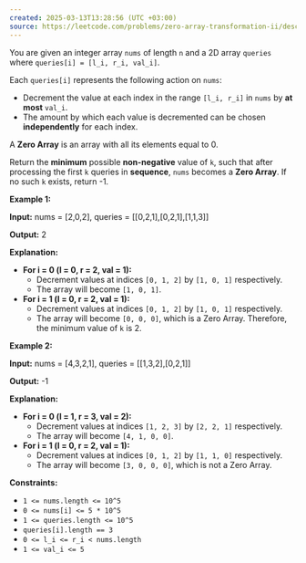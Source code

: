 ```yaml
---
created: 2025-03-13T13:28:56 (UTC +03:00)
source: https://leetcode.com/problems/zero-array-transformation-ii/description/?envType=daily-question&envId=2025-03-13
---
```

You are given an integer array `nums` of length `n` and a 2D array `queries` where `queries[i] = [l_i, r_i, val_i]`.

Each `queries[i]` represents the following action on `nums`:

-   Decrement the value at each index in the range `[l_i, r_i]` in `nums` by **at most** `val_i`.
-   The amount by which each value is decremented can be chosen **independently** for each index.

A **Zero Array** is an array with all its elements equal to 0.

Return the **minimum** possible **non-negative** value of `k`, such that after processing the first `k` queries in **sequence**, `nums` becomes a **Zero Array**. If no such `k` exists, return -1.


**Example 1:**

**Input:** nums = [2,0,2], queries = [[0,2,1],[0,2,1],[1,1,3]]

**Output:** 2

**Explanation:**

-   **For i = 0 (l = 0, r = 2, val = 1):**
    -   Decrement values at indices `[0, 1, 2]` by `[1, 0, 1]` respectively.
    -   The array will become `[1, 0, 1]`.
-   **For i = 1 (l = 0, r = 2, val = 1):**
    -   Decrement values at indices `[0, 1, 2]` by `[1, 0, 1]` respectively.
    -   The array will become `[0, 0, 0]`, which is a Zero Array. Therefore, the minimum value of `k` is 2.


**Example 2:**

**Input:** nums = [4,3,2,1], queries = [[1,3,2],[0,2,1]]

**Output:** -1

**Explanation:**

-   **For i = 0 (l = 1, r = 3, val = 2):**
    -   Decrement values at indices `[1, 2, 3]` by `[2, 2, 1]` respectively.
    -   The array will become `[4, 1, 0, 0]`.
-   **For i = 1 (l = 0, r = 2, val \= 1):**
    -   Decrement values at indices `[0, 1, 2]` by `[1, 1, 0]` respectively.
    -   The array will become `[3, 0, 0, 0]`, which is not a Zero Array.


**Constraints:**

-   `1 <= nums.length <= 10^5`
-   `0 <= nums[i] <= 5 * 10^5`
-   `1 <= queries.length <= 10^5`
-   `queries[i].length == 3`
-   `0 <= l_i <= r_i < nums.length`
-   `1 <= val_i <= 5`
